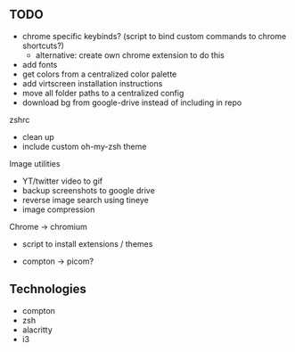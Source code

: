 ## TODO
- chrome specific keybinds? (script to bind custom commands to chrome shortcuts?)
    - alternative: create own chrome extension to do this
- add fonts
- get colors from a centralized color palette
- add virtscreen installation instructions
- move all folder paths to a centralized config
- download bg from google-drive instead of including in repo

zshrc
- clean up
- include custom oh-my-zsh theme

Image utilities
- YT/twitter video to gif
- backup screenshots to google drive
- reverse image search using tineye
- image compression

Chrome -> chromium
- script to install extensions / themes

- compton -> picom?

## Technologies
- compton
- zsh
- alacritty
- i3